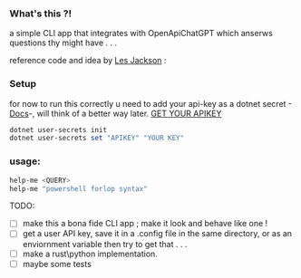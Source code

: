 ### What's this ?!
a simple CLI app that integrates with OpenApiChatGPT which anserws questions thy might have . . . 

reference code and idea by [Les Jackson](https://www.youtube.com/watch?v=25i-Dh6U6Cw) : 
### Setup
for now to run this correctly u need to add your api-key as a dotnet secret -[Docs](https://learn.microsoft.com/en-us/aspnet/core/security/app-secrets?view=aspnetcore-7.0&tabs=windows)-, will think of a better way later.
[GET YOUR APIKEY](https://beta.openai.com/account/api-keys)

```powershell
dotnet user-secrets init
dotnet user-secrets set "APIKEY" "YOUR KEY"
```
### usage:

```powershell
help-me <QUERY>
help-me "powershell forlop syntax"
```


TODO:
- [ ] make this a bona fide CLI app ; make it look and behave like one !
- [ ] get a user API key, save it in a .config file in the same directory, or as an enviornment variable then try to get that . . .
- [ ] make a rust\python implementation.
- [ ] maybe some tests 